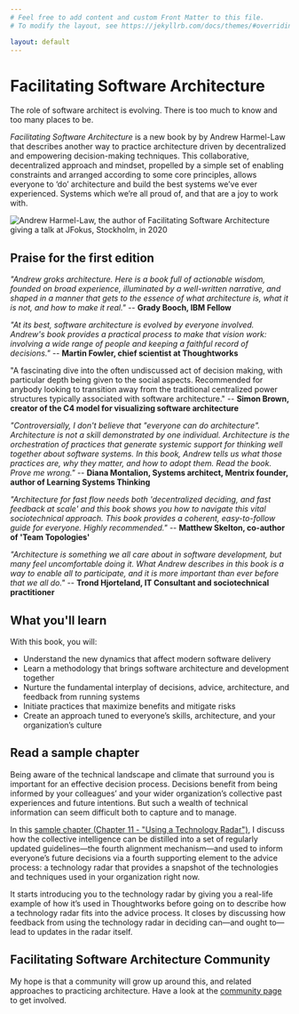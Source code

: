 ```yaml
---
# Feel free to add content and custom Front Matter to this file.
# To modify the layout, see https://jekyllrb.com/docs/themes/#overriding-theme-defaults

layout: default
---
```

# Facilitating Software Architecture
The role of software architect is evolving. There is too much to know and too many places to be.

_Facilitating Software Architecture_ is a new book by by Andrew Harmel-Law that describes another way to practice architecture driven by decentralized and empowering decision-making techniques. This collaborative, decentralized approach and mindset, propelled by a simple set of enabling constraints and arranged according to some core principles, allows everyone to ‘do’ architecture and build the best systems we’ve ever experienced. Systems which we’re all proud of, and that are a joy to work with.

![Andrew Harmel-Law, the author of Facilitating Software Architecture giving a talk at JFokus, Stockholm, in 2020](/assets/img/andrew-harmel-law.png)

## Praise for the first edition
_"Andrew groks architecture. Here is a book full of actionable wisdom, founded on broad experience, illuminated by a well-written narrative, and shaped in a manner that gets to the essence of what architecture is, what it is not, and how to make it real."_ -- **Grady Booch, IBM Fellow**

_"At its best, software architecture is evolved by everyone involved. Andrew's book provides a practical process to make that vision work: involving a wide range of people and keeping a faithful record of decisions."_ -- **Martin Fowler, chief scientist at Thoughtworks**

"A fascinating dive into the often undiscussed act of decision making, with particular depth being given to the social aspects. Recommended for anybody looking to transition away from the traditional centralized power structures typically associated with software architecture." -- **Simon Brown, creator of the C4 model for visualizing software architecture**

_"Controversially, I don't believe that "everyone can do architecture". Architecture is not a skill demonstrated by one individual. Architecture is the orchestration of practices that generate systemic support for thinking well together about software systems. In this book, Andrew tells us what those practices are, why they matter, and how to adopt them. Read the book. Prove me wrong."_ -- **Diana Montalion, Systems architect, Mentrix founder, author of Learning Systems Thinking**

_"Architecture for fast flow needs both 'decentralized deciding, and fast feedback at scale' and this book shows you how to navigate this vital sociotechnical approach. This book provides a coherent, easy-to-follow guide for everyone. Highly recommended."_ -- **Matthew Skelton, co-author of 'Team Topologies'**

_"Architecture is something we all care about in software development, but many feel uncomfortable doing it. What Andrew describes in this book is a way to enable all to participate, and it is more important than ever before that we all do."_ -- **Trond Hjorteland, IT Consultant and sociotechnical practitioner**

## What you'll learn
With this book, you will:
* Understand the new dynamics that affect modern software delivery 
* Learn a methodology that brings software architecture and development together
* Nurture the fundamental interplay of decisions, advice, architecture, and feedback from running systems
* Initiate practices that maximize benefits and mitigate risks
* Create an approach tuned to everyone’s skills, architecture, and your organization’s culture

## Read a sample chapter
Being aware of the technical landscape and climate that surround you is important for an effective decision process. Decisions benefit from being informed by your colleagues’ and your wider organization’s collective past experiences and future intentions. But such a wealth of technical information can seem difficult both to capture and to manage.

In this [sample chapter (Chapter 11 - "Using a Technology Radar")](./assets/pdf/facilitating_software_architecture_11.pdf), I discuss how the collective intelligence can be distilled into a set of regularly updated guidelines—the fourth alignment mechanism—and used to inform everyone’s future decisions via a fourth supporting element to the advice process: a technology radar that provides a snapshot of the technologies and techniques used in your organization right now.

It starts introducing you to the technology radar by giving you a real-life example of how it’s used in Thoughtworks before going on to describe how a technology radar fits into the advice process. It closes by discussing how feedback from using the technology radar in deciding can—and ought to—lead to updates in the radar itself.

## Facilitating Software Architecture Community
My hope is that a community will grow up around this, and related approaches to practicing architecture. Have a look at the [community page](./community/) to get involved.
